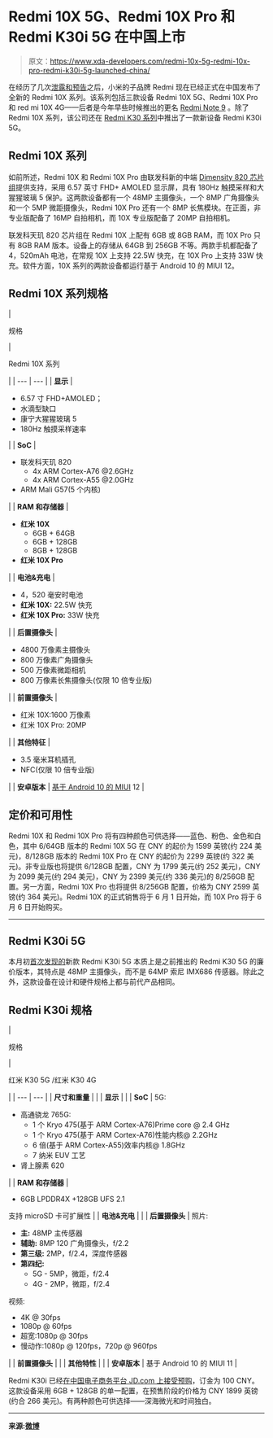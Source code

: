 # Redmi 10X 5G、Redmi 10X Pro 和 Redmi K30i 5G 在中国上市

> 原文：<https://www.xda-developers.com/redmi-10x-5g-redmi-10x-pro-redmi-k30i-5g-launched-china/>

在经历了几次[泄露和预告](https://www.xda-developers.com/redmi-10x-series-mediatek-dimensity-820-soc-launching-china-may-26/)之后，小米的子品牌 Redmi 现在已经正式在中国发布了全新的 Redmi 10X 系列。该系列包括三款设备 Redmi 10X 5G、Redmi 10X Pro 和 red mi 10X 4G——后者是今年早些时候推出的更名 [Redmi Note 9](https://www.xda-developers.com/xiaomi-launches-redmi-note-9-globally-alongside-mi-note-10-lite/) 。除了 Redmi 10X 系列，该公司还在 [Redmi K30 系列](https://www.xda-developers.com/xiaomi-redmi-k30-5g-4g-120hz-display-snapdragon-765g-64mp-sony-imx686-china-launch/)中推出了一款新设备 Redmi K30i 5G。

## Redmi 10X 系列

如前所述，Redmi 10X 和 Redmi 10X Pro 由联发科新的中端 [Dimensity 820 芯片组](https://www.xda-developers.com/mediatek-unveils-dimensity-820-5g-soc-upper-mid-range-smartphones/)提供支持，采用 6.57 英寸 FHD+ AMOLED 显示屏，具有 180Hz 触摸采样和大猩猩玻璃 5 保护。这两款设备都有一个 48MP 主摄像头，一个 8MP 广角摄像头和一个 5MP 微距摄像头，Redmi 10X Pro 还有一个 8MP 长焦模块。在正面，非专业版配备了 16MP 自拍相机，而 10X 专业版配备了 20MP 自拍相机。

联发科天玑 820 芯片组在 Redmi 10X 上配有 6GB 或 8GB RAM，而 10X Pro 只有 8GB RAM 版本。设备上的存储从 64GB 到 256GB 不等。两款手机都配备了 4，520mAh 电池，在常规 10X 上支持 22.5W 快充，在 10X Pro 上支持 33W 快充。软件方面，10X 系列的两款设备都运行基于 Android 10 的 MIUI 12。

## Redmi 10X 系列规格

| 

规格

 | 

Redmi 10X 系列

 |
| --- | --- |
| **显示** | 

*   6.57 寸 FHD+AMOLED；
*   水滴型缺口
*   康宁大猩猩玻璃 5
*   180Hz 触摸采样速率

 |
| **SoC** | 

*   联发科天玑 820
    *   4x ARM Cortex-A76 @2.6GHz
    *   4x ARM Cortex-A55 @2.0GHz
*   ARM Mali G57(5 个内核)

 |
| **RAM 和存储器** | 

*   **红米 10X**
    *   6GB + 64GB
    *   6GB + 128GB
    *   8GB + 128GB
*   **红米 10X Pro**

 |
| **电池&充电** | 

*   4，520 毫安时电池
*   **红米 10X:** 22.5W 快充
*   **红米 10X Pro:** 33W 快充

 |
| **后置摄像头** | 

*   4800 万像素主摄像头
*   800 万像素广角摄像头
*   500 万像素微距相机
*   800 万像素长焦摄像头(仅限 10 倍专业版)

 |
| **前置摄像头** | 

*   红米 10X:1600 万像素
*   红米 10X Pro: 20MP

 |
| **其他特征** | 

*   3.5 毫米耳机插孔
*   NFC(仅限 10 倍专业版)

 |
| **安卓版本** | [基于 Android 10 的 MIUI](https://www.xda-developers.com/tag/miui/) 12 |

## 定价和可用性

Redmi 10X 和 Redmi 10X Pro 将有四种颜色可供选择——蓝色、粉色、金色和白色，其中 6/64GB 版本的 Redmi 10X 5G 在 CNY 的起价为 1599 英镑(约 224 美元)，8/128GB 版本的 Redmi 10X Pro 在 CNY 的起价为 2299 英镑(约 322 美元)。非专业版也将提供 6/128GB 配置，CNY 为 1799 美元(约 252 美元)，CNY 为 2099 美元(约 294 美元)，CNY 为 2399 美元(约 336 美元)的 8/256GB 配置。另一方面，Redmi 10X Pro 也将提供 8/256GB 配置，价格为 CNY 2599 英镑(约 364 美元)。Redmi 10X 的正式销售将于 6 月 1 日开始，而 10X Pro 将于 6 月 6 日开始购买。

* * *

## Redmi K30i 5G

本月初[首次发现的](https://www.xda-developers.com/xiaomi-redmi-k30i-cheaper-version-k30-5g/)新款 Redmi K30i 5G 本质上是之前推出的 Redmi K30 5G 的廉价版本，其特点是 48MP 主摄像头，而不是 64MP 索尼 IMX686 传感器。除此之外，这款设备在设计和硬件规格上都与前代产品相同。

## Redmi K30i 规格

| 

规格

 | 

红米 K30 5G /红米 K30 4G

 |
| --- | --- |
| **尺寸和重量** |  |
| **显示** |  |
| **SoC** | 5G:

*   高通骁龙 765G:
    *   1 个 Kryo 475(基于 ARM Cortex-A76)Prime core @ 2.4 GHz
    *   1 个 Kryo 475(基于 ARM Cortex-A76)性能内核@ 2.2GHz
    *   6 倍(基于 ARM Cortex-A55)效率内核@ 1.8GHz
    *   7 纳米 EUV 工艺
*   肾上腺素 620

 |
| **RAM 和存储器** | 

*   6GB LPDDR4X +128GB UFS 2.1

支持 microSD 卡可扩展性 |
| **电池&充电** |  |
| **后置摄像头** | 照片:

*   **主:** 48MP 主传感器
*   **辅助:** 8MP 120 广角摄像头，f/2.2
*   **第三级:** 2MP，f/2.4，深度传感器
*   **第四纪:**
    *   5G - 5MP，微距，f/2.4
    *   4G - 2MP，微距，f/2.4

视频:

*   4K @ 30fps
*   1080p @ 60fps
*   超宽:1080p @ 30fps
*   慢动作:1080p @ 120fps，720p @ 960fps

 |
| **前置摄像头** |  |
| **其他特性** |  |
| **安卓版本** | 基于 Android 10 的 MIUI 11 |

Redmi K30i 已经[在中国电子商务平台 JD.com 上接受预购](https://re.jd.com/cps/item/100013205988.html)，订金为 100 CNY。这款设备采用 6GB + 128GB 的单一配置，在预售阶段的价格为 CNY 1899 英镑(约合 266 美元)。有两种颜色可供选择——深海微光和时间独白。

* * *

**来源:[微博](https://www.weibo.com/xiaomihongmi)**